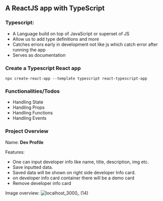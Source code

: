 ## A ReactJS app with TypeScript

### Typescript:
- A Language build on top of JavaScript or superset of JS
- Allow us to add type definitions and more
- Catches errors early in development not like js which catch error after running the app
- Serves as documentation

### Create a Typescript React app
```
npx create-react-app --template typescript react-typescript-app 
```

### Functionalities/Todos
- Handling State
- Handling Props
- Handling Functions
- Handling Events

### Project Overview
Name: **Dev Profile**

Features:
- One can input developer info like name, title, description, img etc.
- Save inputted data.
- Saved data will be shown on right side developer Info card.
- on developer info card container there will be a demo card
- Remove developer info card

Image overview:
![localhost_3000_ (14)](https://user-images.githubusercontent.com/61211600/143622606-6c7bf491-d6fe-4240-9d3c-4abbac04cde6.png)

